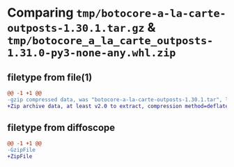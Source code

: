 # Comparing `tmp/botocore-a-la-carte-outposts-1.30.1.tar.gz` & `tmp/botocore_a_la_carte_outposts-1.31.0-py3-none-any.whl.zip`

## filetype from file(1)

```diff
@@ -1 +1 @@
-gzip compressed data, was "botocore-a-la-carte-outposts-1.30.1.tar", last modified: Thu Jul  6 01:45:17 2023, max compression
+Zip archive data, at least v2.0 to extract, compression method=deflate
```

## filetype from diffoscope

```diff
@@ -1 +1 @@
-GzipFile
+ZipFile
```

